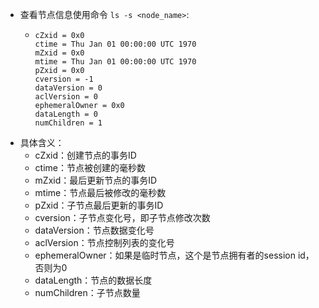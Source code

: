 - 查看节点信息使用命令 `ls -s <node_name>`:
	- ```config
	  cZxid = 0x0
	  ctime = Thu Jan 01 00:00:00 UTC 1970
	  mZxid = 0x0
	  mtime = Thu Jan 01 00:00:00 UTC 1970
	  pZxid = 0x0
	  cversion = -1
	  dataVersion = 0
	  aclVersion = 0
	  ephemeralOwner = 0x0
	  dataLength = 0
	  numChildren = 1
	  ```
- 具体含义：
	- cZxid：创建节点的事务ID
	- ctime：节点被创建的毫秒数
	- mZxid：最后更新节点的事务ID
	- mtime：节点最后被修改的毫秒数
	- pZxid：子节点最后更新的事务ID
	- cversion：子节点变化号，即子节点修改次数
	- dataVersion：节点数据变化号
	- aclVersion：节点控制列表的变化号
	- ephemeralOwner：如果是临时节点，这个是节点拥有者的session id，否则为0
	- dataLength：节点的数据长度
	- numChildren：子节点数量